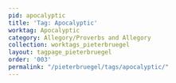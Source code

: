 ```yaml
---
pid: apocalyptic
title: 'Tag: Apocalyptic'
worktag: Apocalyptic
category: Allegory/Proverbs and Allegory
collection: worktags_pieterbruegel
layout: tagpage_pieterbruegel
order: '003'
permalink: "/pieterbruegel/tags/apocalyptic/"
---
```


